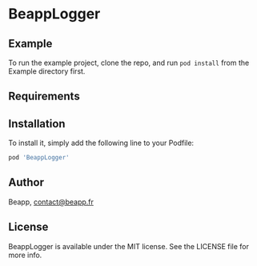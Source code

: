 # BeappLogger

## Example

To run the example project, clone the repo, and run `pod install` from the Example directory first.

## Requirements

## Installation

To install it, simply add the following line to your Podfile:

```ruby
pod 'BeappLogger'
```

## Author

Beapp, contact@beapp.fr

## License

BeappLogger is available under the MIT license. See the LICENSE file for more info.
